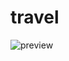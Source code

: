 # travel
![preview](https://github.com/HassanMahdy1/project/assets/138172129/b4bcd201-4823-4d6a-ab52-ead12be01bce)
